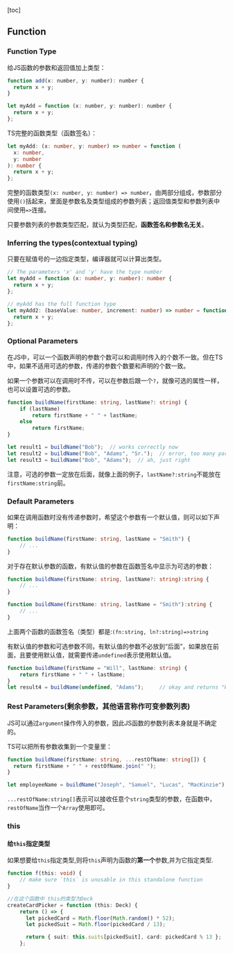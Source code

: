 [toc]
## Function  

### Function Type 
给JS函数的参数和返回值加上类型：
```js
function add(x: number, y: number): number {
  return x + y;
}

let myAdd = function (x: number, y: number): number {
  return x + y;
};
```  

TS完整的函数类型（函数签名）：  
```ts
let myAdd: (x: number, y: number) => number = function (
  x: number,
  y: number
): number {
  return x + y;
};
```
完整的函数类型`(x: number, y: number) => number`，由两部分组成，参数部分使用`()`括起来，里面是参数名及类型组成的参数列表；返回值类型和参数列表中间使用`=>`连接。  

只要参数列表的参数类型匹配，就认为类型匹配，**函数签名和参数名无关**。  

### Inferring the types(contextual typing)

只要在赋值号的一边指定类型，编译器就可以计算出类型。  

```ts
// The parameters 'x' and 'y' have the type number
let myAdd = function (x: number, y: number): number {
  return x + y;
};

// myAdd has the full function type
let myAdd2: (baseValue: number, increment: number) => number = function (x, y) {
  return x + y;
};
```

### Optional Parameters  
在JS中，可以一个函数声明的参数个数可以和调用时传入的个数不一致。但在TS中，如果不适用可选的参数，传递的参数个数要和声明的个数一致。  

如果一个参数可以在调用时不传，可以在参数后跟一个`?`，就像可选的属性一样，也可以设置可选的参数。  

```ts
function buildName(firstName: string, lastName?: string) {
    if (lastName)
        return firstName + " " + lastName;
    else
        return firstName;
}

let result1 = buildName("Bob");  // works correctly now
let result2 = buildName("Bob", "Adams", "Sr.");  // error, too many parameters
let result3 = buildName("Bob", "Adams");  // ah, just right
```

注意，可选的参数一定放在后面，就像上面的例子，`lastName?:string`不能放在`firstName:string`前。  

### Default Parameters  
如果在调用函数时没有传递参数时，希望这个参数有一个默认值，则可以如下声明：  
```ts
function buildName(firstName: string, lastName = "Smith") {
    // ...
}
```

对于存在默认参数的函数，有默认值的参数在函数签名中显示为可选的参数：  
```ts
function buildName(firstName: string, lastName?: string):string {
    // ...
}

function buildName(firstName: string, lastName = "Smith"):string {
    // ...
}
```

上面两个函数的函数签名（类型）都是:`(fn:string, ln?:string)=>string`  

有默认值的参数和可选参数不同，有默认值的参数不必放到“后面”，如果放在前面，且要使用默认值，就需要传递`undefined`表示使用默认值。

```ts
function buildName(firstName = "Will", lastName: string) {
    return firstName + " " + lastName;
}
let result4 = buildName(undefined, "Adams");     // okay and returns "Will Adams"
```

### Rest Parameters(剩余参数，其他语言称作可变参数列表) 
JS可以通过`argument`操作传入的参数，因此JS函数的参数列表本身就是不确定的。  

TS可以把所有参数收集到一个变量里：  
```ts
function buildName(firstName: string, ...restOfName: string[]) {
  return firstName + " " + restOfName.join(" ");
}

let employeeName = buildName("Joseph", "Samuel", "Lucas", "MacKinzie");
```

`...restOfName:string[]`表示可以接收任意个`string`类型的参数，在函数中，`restOfName`当作一个`Array`使用即可。


### this  

#### 给`this`指定类型  

如果想要给`this`指定类型,则将`this`声明为函数的**第一个**参数,并为它指定类型.  

```ts
function f(this: void) {
    // make sure `this` is unusable in this standalone function
}
```

```ts
//在这个函数中 this的类型为Deck
createCardPicker = function (this: Deck) {
    return () => {
      let pickedCard = Math.floor(Math.random() * 52);
      let pickedSuit = Math.floor(pickedCard / 13);

      return { suit: this.suits[pickedSuit], card: pickedCard % 13 };
    };
```